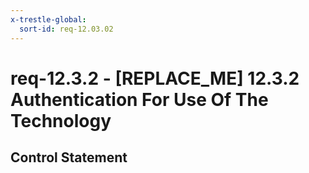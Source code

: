```yaml
---
x-trestle-global:
  sort-id: req-12.03.02
---
```


# req-12.3.2 - \[REPLACE_ME\] 12.3.2 Authentication For Use Of The Technology

## Control Statement
